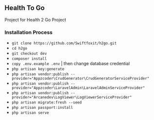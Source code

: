 ## Health To Go

Project for Health 2 Go Project

### Installation Process
    
- `git clone https://github.com/Swiftfoxit/h2go.git`
- `cd h2go`
- `git checkout dev`
- `composer install`
- `copy .env.example .env` | then change database credential
- `php artisan key:generate`
- `php artisan vendor:publish --provider="Appzcoder\CrudGenerator\CrudGeneratorServiceProvider"`
- `php artisan vendor:publish --provider="Appzcoder\LaravelAdmin\LaravelAdminServiceProvider"`
- `php artisan vendor:publish --provider="Arcanedev\LogViewer\LogViewerServiceProvider"`
- `php artisan migrate:fresh --seed`
- `php artisan passport:install`
- `php artisan serve`